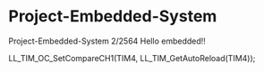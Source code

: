 # Project-Embedded-System
Project-Embedded-System 2/2564
Hello embedded!!


LL_TIM_OC_SetCompareCH1(TIM4, LL_TIM_GetAutoReload(TIM4));
